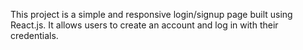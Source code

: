 This project is a simple and responsive login/signup page built using React.js. It allows users to create an account and log in with their credentials.
